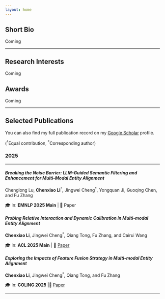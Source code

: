 ```yaml
---
layout: home
---
```


## Short Bio
Coming

---
## Research Interests
Coming


## Awards
Coming

---
## Selected Publications

You can also find my full publication record on my [Google Scholar][GS] profile. 

(<sup>†</sup>Equal contribution, <sup>*</sup>Corresponding author)

### 2025
---------------


#### *Breaking the Noise Barrier: LLM-Guided Semantic Filtering and Enhancement for Multi-Modal Entity Alignment*
Chenglong Lu, **Chenxiao Li**<sup>†</sup>, Jingwei Cheng<sup>*</sup>, Yongquan Ji, Guoqing Chen, and Fu Zhang

🎓 In: **EMNLP 2025 Main** | 📄 Paper

#### *Probing Relative Interaction and Dynamic Calibration in Multi-modal Entity Alignment*
**Chenxiao Li**, Jingwei Cheng<sup>*</sup>, Qiang Tong, Fu Zhang, and Cairui Wang

🎓 In: **ACL 2025 Main** | 📄 [Paper](https://aclanthology.org/2025.acl-long.1384.pdf)

#### *Exploring the Impacts of Feature Fusion Strategy in Multi-modal Entity Alignment*
**Chenxiao Li**, Jingwei Cheng<sup>*</sup>, Qiang Tong, and Fu Zhang

🎓 In: **COLING 2025** |📄 [Paper](https://aclanthology.org/2025.coling-main.522.pdf)

[GS]: https://scholar.google.com/citations?user=C6zKhQwAAAAJ&hl=en

---
